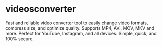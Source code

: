# videosconverter
Fast and reliable video converter tool to easily change video formats, compress size, and optimize quality. Supports MP4, AVI, MOV, MKV and more. Perfect for YouTube, Instagram, and all devices. Simple, quick, and 100% secure.
